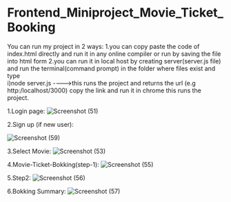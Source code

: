 # Frontend_Miniproject_Movie_Ticket_Booking
You can run my project in 2 ways:
1.you can copy paste the code of index.html directly and run it in any online compiler or run by saving the file into html form
2.you can run it in local host by creating server(server.js file) and run the terminal(command prompt) in the folder where files exist and type  
    i)node server.js ---->this  runs the project and returns the url (e.g http:/localhost/3000) copy the link and run it in chrome 
    this runs the project.


1.Login page:
![Screenshot (51)](https://github.com/user-attachments/assets/ee0f214f-cbb8-4445-95f0-c3ba0557776d)


2.Sign up (if new user):

![Screenshot (59)](https://github.com/user-attachments/assets/0736cf66-3ebe-4f5c-8af2-e129b49746e8)


3.Select Movie:
![Screenshot (53)](https://github.com/user-attachments/assets/ae87a530-cb13-4f32-b0ec-bd8505fb5d19)


4.Movie-Ticket-Bokking(step-1):
![Screenshot (55)](https://github.com/user-attachments/assets/2899da2d-eb21-496b-8c65-79f1d98c6c35)


5.Step2:
![Screenshot (56)](https://github.com/user-attachments/assets/7a338819-dacf-4858-98f0-48edc04a9f29)

6.Bokking Summary:
![Screenshot (57)](https://github.com/user-attachments/assets/cc4f1cde-1dae-44b7-8faa-754e39adec2a)

